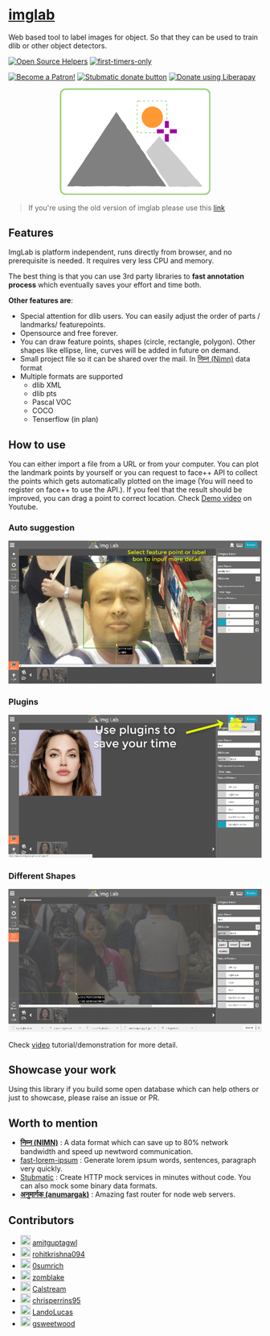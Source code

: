# [imglab](https://naturalintelligence.github.io/imglab/)

Web based tool to label images for object. So that they can be used to train dlib or other object detectors.

[![Open Source Helpers](https://www.codetriage.com/naturalintelligence/imglab/badges/users.svg)](https://www.codetriage.com/naturalintelligence/imglab)
[![first-timers-only](http://img.shields.io/badge/first--timers--only-friendly-blue.svg?style=flat-square)](http://www.firsttimersonly.com/)

<a href="https://www.patreon.com/bePatron?u=9531404" data-patreon-widget-type="become-patron-button"><img src="https://c5.patreon.com/external/logo/become_a_patron_button.png" alt="Become a Patron!" width="200" /></a>
<a href="https://www.paypal.com/cgi-bin/webscr?cmd=_s-xclick&hosted_button_id=KQJAX48SPUKNC"> <img src="https://www.paypalobjects.com/webstatic/en_US/btn/btn_donate_92x26.png" alt="Stubmatic donate button"/></a>
<a href="https://liberapay.com/amitgupta/donate"><img alt="Donate using Liberapay" src="https://liberapay.com/assets/widgets/donate.svg"></a>

<div align="center"><img src="img/imglab_logo.png"  width="300px"></div>


> If you're using the old version of imglab please use this [link](https://naturalintelligence.github.io/imglab/old.html)

## Features

ImgLab is platform independent, runs directly from browser, and no prerequisite is needed. It requires very less CPU and memory.

The best thing is that you can use 3rd party libraries to **fast annotation process** which eventually saves your effort and time both.

**Other features are**:

* Special attention for dlib users. You can easily adjust the order of parts / landmarks/ featurepoints.
* Opensource and free forever.
* You can draw feature points, shapes (circle, rectangle, polygon). Other shapes like ellipse, line, curves will be added in future on demand. 
* Small project file so it can be shared over the mail. In [निम्न (Nimn)](http://nimn.in) data format
* Multiple formats are supported
  * dlib XML
  * dlib pts
  * Pascal VOC
  * COCO
  * Tenserflow (in plan)

## How to use

You can either import a file from a URL or from your computer. You can plot the landmark points by yourself or you can request to face++ API to collect the points which gets automatically plotted on the image (You will need to register on face++ to use the API.). If you feel that the result should be improved, you can drag a point to correct location. Check [Demo video](https://youtu.be/Y-bJo_ylHTw) on Youtube.

### Auto suggestion

![Auto suggestion](img/imglab-autosuggestion.gif)

### Plugins

![Plugins](img/imglab-fpp.gif)

### Different Shapes

![Plugins](img/imglab-polygon.gif)

Check [video](https://youtu.be/Y-bJo_ylHTw) tutorial/demonstration for more detail.

## Showcase your work

Using this library if you build some open database which can help others or just to showcase, please raise an issue or PR.

## Worth to mention

- **[निम्न (NIMN)](https://github.com/nimndata/spec)** : A data format which can save up to 80% network bandwidth and speed up newtword communication.
- [fast-lorem-ipsum](https://github.com/amitguptagwl/fast-lorem-ipsum) : Generate lorem ipsum words, sentences, paragraph very quickly.
- [Stubmatic](https://github.com/NaturalIntelligence/Stubmatic) : Create HTTP mock  services in minutes without code. You can also mock some binary data formats.
- **[अनुमार्गक (anumargak)](https://github.com/NaturalIntelligence/anumargak)** : Amazing fast router for node web servers.

## Contributors

- <img src="https://avatars2.githubusercontent.com/u/7692328?v=4" width="20" height="20"/> [amitguptagwl](https://github.com/amitguptagwl)
- <img src="https://avatars1.githubusercontent.com/u/18495886?v=4" width="20" height="20"/> [rohitkrishna094](https://github.com/rohitkrishna094)
- <img src="https://avatars0.githubusercontent.com/u/29193641?v=4" width="20" height="20"/> [0sumrich](https://github.com/0sumrich)
- <img src="https://avatars1.githubusercontent.com/u/1034200?v=4" width="20" height="20"/> [zomblake](https://github.com/zomblake)
- <img src="https://avatars0.githubusercontent.com/u/14258486?v=4" width="20" height="20"/> [Calstream](https://github.com/Calstream)
- <img src="https://avatars3.githubusercontent.com/u/40370810?v=4" width="20" height="20"/> [chrisperrins95](https://github.com/chrisperrins95)
- <img src="https://avatars0.githubusercontent.com/u/26979925?v=4" width="20" height="20"/> [LandoLucas](https://github.com/LandoLucas)
- <img src="https://avatars3.githubusercontent.com/u/25124281?v=4" width="20" height="20"/> [gsweetwood](https://github.com/gsweetwood)
